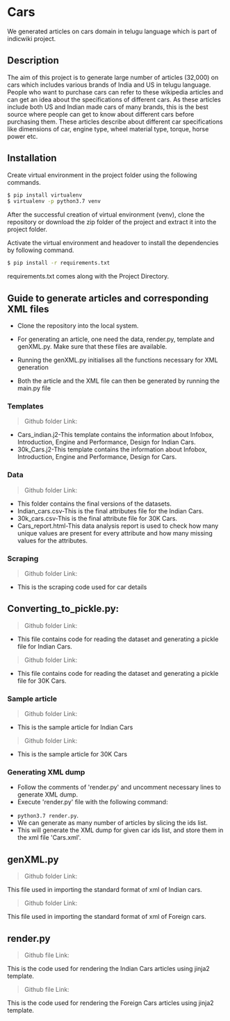 # Cars
We generated articles on cars domain in telugu language which is part of indicwiki project.
## Description
The aim of this project is to generate large number of articles (32,000) on cars which includes various brands of India and US in telugu language. People who want to purchase cars can refer to these wikipedia articles and can get an idea about the specifications of different cars. As these articles include both US and Indian made cars of many brands, this is the best source where people can get to know about different cars before purchasing them. These articles describe about different car specifications like dimensions of car, engine type, wheel material type, torque, horse power etc.
## Installation
Create virtual environment in the project folder using the following commands.

```bash
$ pip install virtualenv
$ virtualenv -p python3.7 venv
```
After the successful creation of virtual environment (venv), clone the repository or download the zip folder of the project and extract it into the project folder.

Activate the virtual environment and headover to install the dependencies by following command.
```bash
$ pip install -r requirements.txt
```
requirements.txt comes along with the Project Directory. 
## Guide to generate articles and corresponding XML files
* Clone the repository into the local system.

* For generating an article, one need the data, render.py, template and genXML.py. Make sure that these files are available.

* Running the genXML.py initialises all the functions necessary for XML generation

* Both the article and the XML file can then be generated by running the main.py file

### Templates
>Github folder Link:

* Cars_indian.j2-This template contains the information about Infobox, Introduction, Engine and Performance, Design for Indian Cars.
* 30k_Cars.j2-This template contains the information about Infobox, Introduction, Engine and Performance, Design for Cars.

### Data
>Github folder Link:
* This folder contains the final versions of the datasets.
* Indian_cars.csv-This is the final attributes file for the Indian Cars.
* 30k_cars.csv-This is the final attribute file for 30K Cars.
* Cars_report.html-This data analysis report is used to check how many unique values are present for every attribute and how many missing values for the attributes.


### Scraping
>Github folder Link:

* This is the scraping code used for car details

## Converting_to_pickle.py:
>Github folder Link:

* This file contains code for reading the dataset and generating a pickle file for Indian Cars.

>Github folder Link:

* This file contains code for reading the dataset and generating a pickle file for 30K Cars.

### Sample article
>Github folder Link:

* This is the sample article for Indian Cars

>Github folder Link:

* This is the sample article for 30K Cars

### Generating XML dump

* Follow the comments of 'render.py' and uncomment necessary lines to generate XML dump.
* Execute 'render.py'  file with the  following command:
- `python3.7 render.py`. 
- We can generate as many number of articles by slicing the ids list.
- This will generate the XML dump for given car ids list, and store them in the xml file 'Cars.xml'.
## genXML.py
> Github folder Link: 

This file used in importing the standard format of xml of Indian cars.
> Github folder Link: 

This file used in importing the standard format of xml of Foreign cars.
## render.py
>Github file Link:

This is the code used for rendering the Indian Cars articles using jinja2 template. 
>Github file Link:

This is the code used for rendering the Foreign Cars articles using jinja2 template.

